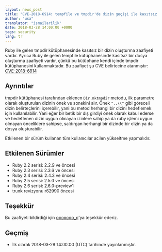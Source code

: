 ```yaml
---
layout: news_post
title: "CVE-2018-6914: tempfile ve tmpdir'de dizin geçişi ile kasıtsız dosya ve dizin oluşturma"
author: "usa"
translator: "ismailarilik"
date: 2018-03-28 14:00:00 +0000
tags: security
lang: tr
---
```


Ruby ile gelen tmpdir kütüphanesinde kasıtsız bir dizin oluşturma zaafiyeti vardır.
Ayrıca Ruby ile gelen tempfile kütüphanesinde kasıtsız bir dosya oluşturma zaafiyeti vardır, çünkü bu kütüphane kendi içinde tmpdir kütüphanesini kullanmaktadır.
Bu zaafiyet şu CVE belirtecine atanmıştır: [CVE-2018-6914](http://cve.mitre.org/cgi-bin/cvename.cgi?name=CVE-2018-6914)

## Ayrıntılar

tmpdir kütüphanesi tarafından eklenen `Dir.mktmpdir` metodu, ilk parametre olarak oluşturulan dizinin önek ve sonekini alır.
Önek `"..\\"` gibi göreceli dizin belirteçlerini içerebilir, yani bu metod herhangi bir dizini hedeflemek için kullanılabilir.
Yani eğer bir betik bir dış girdiyi önek olarak kabul ederse ve hedeflenen dizin uygun olmayan izinlere sahip ya da ruby işlemi uygun olmayan önceliklere sahipse, saldırgan herhangi bir dizinde bir dizin ya da dosya oluşturabilir.

Etkilenen bir sürüm kullanan tüm kullanıcılar acilen yükseltme yapmalıdır.

## Etkilenen Sürümler

* Ruby 2.2 serisi: 2.2.9 ve öncesi
* Ruby 2.3 serisi: 2.3.6 ve öncesi
* Ruby 2.4 serisi: 2.4.3 ve öncesi
* Ruby 2.5 serisi: 2.5.0 ve öncesi
* Ruby 2.6 serisi: 2.6.0-preview1
* trunk revizyonu r62990 öncesi

## Teşekkür

Bu zaafiyeti bildirdiği için [ooooooo_q](https://hackerone.com/ooooooo_q)'ya teşekkür ederiz.

## Geçmiş

* İlk olarak 2018-03-28 14:00:00 (UTC) tarihinde yayınlanmıştır.

